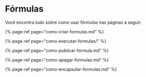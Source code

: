 # Fórmulas

Você encontra tudo sobre como usar fórmulas nas páginas a seguir:

{% page-ref page="como-criar-formulas.md" %}

{% page-ref page="como-executar-formulas/" %}

{% page-ref page="como-publicar-formula.md" %}

{% page-ref page="como-apagar-formulas.md" %}

{% page-ref page="como-encapsular-formulas.md" %}



